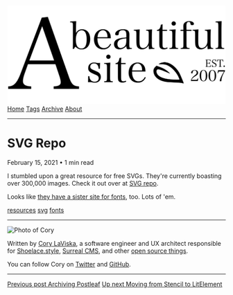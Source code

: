 <a href="../../index.html" class="header-link"><img src="../../images/logos/wordmark.svg" alt="A Beautiful Site" class="wordmark" /></a> <a href="../../index.html" class="nav-item">Home</a> <a href="../../tags/index.html" class="nav-item">Tags</a> <a href="../index.html" class="nav-item">Archive</a> <a href="../../about/index.html" class="nav-item">About</a>

------------------------------------------------------------------------

SVG Repo
========

February 15, 2021 • 1 min read

I stumbled upon a great resource for free SVGs. They're currently boasting over 300,000 images. Check it out over at [SVG repo](https://www.svgrepo.com/).

Looks like [they have a sister site for fonts](https://www.fontrepo.com/), too. Lots of 'em.

<a href="../../tags/resources/index.html" class="post-tag">resources</a> <a href="../../tags/svg/index.html" class="post-tag">svg</a> <a href="../../tags/fonts/index.html" class="post-tag">fonts</a>

------------------------------------------------------------------------

<img src="http://0.gravatar.com/avatar/bf1b3b95fd5b096a3592247c29667b33?s=512" alt="Photo of Cory" class="avatar avatar-small" />

Written by [Cory LaViska](../../index-4.html), a software engineer and UX architect responsible for [Shoelace.style](https://shoelace.style/), [Surreal CMS](https://www.surrealcms.com/), and other [open source things](https://github.com/claviska).

You can follow Cory on [Twitter](https://twitter.com/bgooonz) and [GitHub](https://github.com/claviska).

------------------------------------------------------------------------

<a href="../archiving-postleaf/index.html" class="post-nav-previous"><span class="small">Previous post</span> Archiving Postleaf</a> <a href="../moving-from-stencil-to-lit-element/index.html" class="post-nav-next"><span class="small">Up next</span> Moving from Stencil to LitElement</a>
